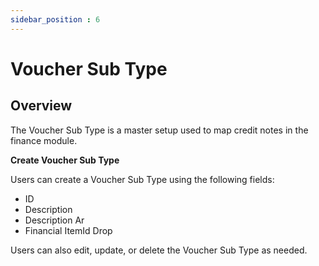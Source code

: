 ```yaml
---
sidebar_position : 6
---
```


# Voucher Sub Type

## Overview

The Voucher Sub Type is a master setup used to map credit notes in the finance module.

**Create Voucher Sub Type**

Users can create a Voucher Sub Type using the following fields:

  - ID
  - Description
  - Description Ar
  - Financial ItemId Drop

Users can also edit, update, or delete the Voucher Sub Type as needed.